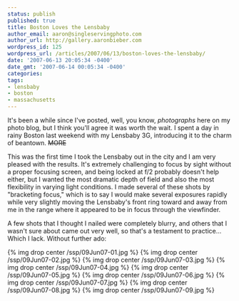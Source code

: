 ```yaml
---
status: publish
published: true
title: Boston Loves the Lensbaby
author_email: aaron@singleservingphoto.com
author_url: http://gallery.aaronbieber.com
wordpress_id: 125
wordpress_url: /articles/2007/06/13/boston-loves-the-lensbaby/
date: '2007-06-13 20:05:34 -0400'
date_gmt: '2007-06-14 00:05:34 -0400'
categories:
tags:
- lensbaby
- boston
- massachusetts
---
```


It's been a while since I've posted, well, you know, _photographs_
here on my photo blog, but I think you'll agree it was worth the wait. I
spent a day in rainy Boston last weekend with my Lensbaby 3G,
introducing it to the charm of beantown. ~~MORE~~

This was the first time I took the Lensbaby out in the city and I am
very pleased with the results. It's extremely challenging to focus by
sight without a proper focusing screen, and being locked at f/2 probably
doesn't help either, but I wanted the most dramatic depth of field and
also the most flexibility in varying light conditions. I made several of
these shots by "bracketing focus," which is to say I would make several
exposures rapidly while very slightly moving the Lensbaby's front ring
toward and away from me in the range where it appeared to be in focus
through the viewfinder.

A few shots that I thought I nailed were completely blurry, and others
that I wasn't sure about came out very well, so that's a testament to
practice... Which I lack. Without further ado:

{% img drop center /ssp/09Jun07-01.jpg %}
{% img drop center /ssp/09Jun07-02.jpg %}
{% img drop center /ssp/09Jun07-03.jpg %}
{% img drop center /ssp/09Jun07-04.jpg %}
{% img drop center /ssp/09Jun07-05.jpg %}
{% img drop center /ssp/09Jun07-06.jpg %}
{% img drop center /ssp/09Jun07-07.jpg %}
{% img drop center /ssp/09Jun07-08.jpg %}
{% img drop center /ssp/09Jun07-09.jpg %}

